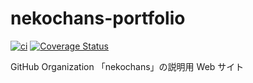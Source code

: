 # nekochans-portfolio

[![ci](https://github.com/nekochans/portfolio-frontend/actions/workflows/ci.yml/badge.svg)](https://github.com/nekochans/portfolio-frontend/actions/workflows/ci.yml)
[![Coverage Status](https://coveralls.io/repos/github/nekochans/portfolio-frontend/badge.svg?branch=develop)](https://coveralls.io/github/nekochans/portfolio-frontend?branch=develop)

GitHub Organization 「nekochans」の説明用 Web サイト
